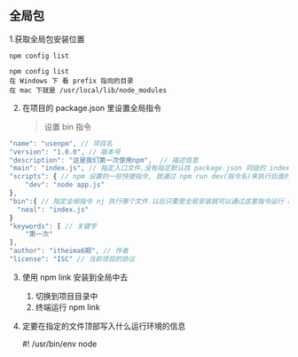 ## 全局包

1.获取全局包安装位置

`npm config list`

```shell
npm config list
在 Windows 下 看 prefix 指向的目录
在 mac 下就是 /usr/local/lib/node_modules
```



2. 在项目的 package.json 里设置全局指令

   > 设置 bin 指令

```js
"name": "usenpm", // 项目名
"version": "1.0.0", // 版本号
"description": "这是我们第一次使用npm",  // 描述信息
"main": "index.js", // 指定入口文件,没有指定默认找 package.json 同级的 index.js 文件,没有就报错. 指定的情况,会根据路径找入口文件
"scripts": { // npm 设置的一些快捷指令, 就通过 npm run dev(指令名)来执行后面的指令.可以大大简化输入的繁琐
    "dev": "node app.js"
},
"bin":{ // 指定全局指令 nj 执行哪个文件.以后只要是全局安装就可以通过这里指令运行 npm 全局安装的包
  "neal": "index.js"
}
"keywords": [ // 关键字
    "第一次"
],
"author": "itheima6期", // 作者
"license": "ISC" // 当前项目的协议
```

3. 使用 npm link 安装到全局中去

   1. 切换到项目目录中
   2. 终端运行  npm link

4. 定要在指定的文件顶部写入什么运行环境的信息

   #! /usr/bin/env node

